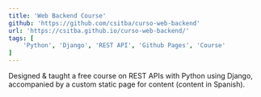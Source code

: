 ```yaml
---
title: 'Web Backend Course'
github: 'https://github.com/csitba/curso-web-backend'
url: 'https://csitba.github.io/curso-web-backend/'
tags: [
    'Python', 'Django', 'REST API', 'Github Pages', 'Course'
]
---
```


Designed & taught a free course on REST APIs with Python using Django, accompanied by a custom static page for content (content in Spanish).